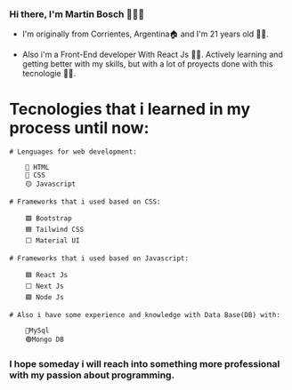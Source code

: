 ### Hi there, I'm Martin Bosch 👋🙋‍♂️

- I'm originally from Corrientes, Argentina🏠 and I'm 21 years old 🙇‍♂️.

- Also i'm a Front-End developer With React Js 👨‍💻. Actively learning and getting better with my skills, but with a lot of proyects done with this tecnologie 💆‍♂️.

# Tecnologies that i learned in my process until now:

    # Lenguages for web development: 
    
        🔴 HTML 
        🔵 CSS
        🟡 Javascript
    
    # Frameworks that i used based on CSS: 
    
        🟪 Bootstrap
        🟦 Tailwind CSS  
        ⬜ Material UI
        
    # Frameworks that i used based on Javascript:
    
        🟦 React Js  
        ⬜ Next Js 
        🟩 Node Js
    
    # Also i have some experience and knowledge with Data Base(DB) with:
    
        🔵MySql
        🟢Mongo DB
    
    
### I hope someday i will reach into something more professional with my passion about programming.
    







